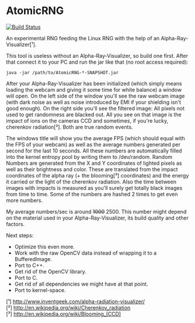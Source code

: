 # AtomicRNG
[![Build Status](http://ci.eyrenetwork.net/job/AtomicRNG/badge/icon)](http://ci.eyrenetwork.net/job/AtomicRNG/)

An experimental RNG feeding the Linux RNG with the help of an Alpha-Ray-Visualizer[¹].

This tool is useless without an Alpha-Ray-Visualizer, so build one first.
After that connect it to your PC and run the jar like that (no root access required):
```
java -jar /path/to/AtomicRNG-*-SNAPSHOT.jar
```

After your Alpha-Ray-Visualizer has been initialized (which simply means loading
the webcam and giving it some time for white balance) a window will open.
On the left side of the window you'll see the raw webcam image (with dark noise
as well as noise introduced by EMI if your shielding isn't good enough).
On the right side you'll see the filtered image: All pixels not used to get
randomness are blacked out. All you see on that image is the impact of ions
on the cameras CCD and sometimes, if you're lucky, cherenkov radiation[²]. Both
are true random events.

The windows title will show you the average FPS (which should equal with the FPS
of your webcam) as well as the average numbers generated per second for the last
10 seconds. All these numbers are automatically filled into the kernel entropy
pool by writing them to /dev/random. Random Numbers are generated from the X and
Y coordinates of lighted pixels as well as their brightness and color. These are
translated from the impact coordinates of the alpha ray (+ the blooming[³]
coordinates) and the energy it carried or the light of the cherenkov radiation.
Also the time between images with impacts is measured as you'll surely get
totally black images from time to time.
Some of the numbers are hashed 2 times to get even more numbers.


My average numbers/sec is around ~~1000~~ 2500. This number might depend on the
material used in your Alpha-Ray-Visualizer, its build quality and other factors.


Next steps:<br>
 - Optimize this even more.<br>
 - Work with the raw OpenCV data instead of wrapping it to a BufferedImage.<br>
 - Port to C++.<br>
 - Get rid of the OpenCV library.<br>
 - Port to C.<br>
 - Get rid of all dependencies we might have at that point.<br>
 - Port to kernel-space.<br>


[¹] http://www.inventgeek.com/alpha-radiation-visualizer/<br>
[²] http://en.wikipedia.org/wiki/Cherenkov_radiation<br>
[³] http://en.wikipedia.org/wiki/Blooming_(CCD)
